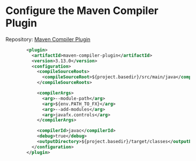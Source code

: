 # Configure the Maven Compiler Plugin

Repository: [Maven Compiler Plugin](https://mvnrepository.com/artifact/org.apache.maven.plugins/maven-compiler-plugin)

```xml
        <plugin>
          <artifactId>maven-compiler-plugin</artifactId>
          <version>3.13.0</version>
          <configuration>
            <compileSourceRoots>
              <compileSourceRoot>${project.basedir}/src/main/java</compileSourceRoot>
            </compileSourceRoots>

            <compilerArgs>
              <arg>--module-path</arg>
              <arg>${env.PATH_TO_FX}</arg>
              <arg>--add-modules</arg>
              <arg>javafx.controls</arg>
            </compilerArgs>

            <compilerId>javac</compilerId>
            <debug>true</debug>
            <outputDirectory>${project.basedir}/target/classes</outputDirectory>
          </configuration>
        </plugin>
```

